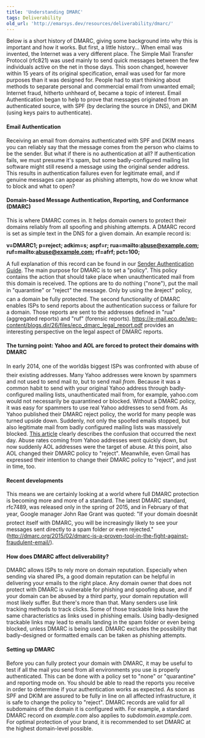 ```yaml
---
title: 'Understanding DMARC'
tags: Deliverability
old_url: 'http://emarsys.dev/resources/deliverability/dmarc/'
---
```


Below is a short history of DMARC, giving some background into why this is important and how it works. But first, a little history... When email was invented, the Internet was a very different place. The Simple Mail Transfer Protocol (rfc821) was used mainly to send quick messages between the few individuals active on the net in those days. This soon changed, however within 15 years of its original specification, email was used for far more purposes than it was designed for. People had to start thinking about methods to separate personal and commercial email from unwanted email; Internet fraud, hitherto unhheard of, became a topic of interest. Email Authentication began to help to prove that messages originated from an authenticated source, with SPF (by declaring the source in DNS), and DKIM (using keys pairs to authenticate).

#### Email Authentication

 Receiving an email from domains authenticated with SPF and DKIM means you can reliably say that the message comes from the person who claims to be the sender. But what if there is no authentication at all? If authentication fails, we must presume it's spam, but some badly-configured mailing list software might still resend a message using the original sender address. This results in authentication failures even for legitimate email, and if genuine messages can appear as phishing attempts, how do we know what to block and what to open?

#### Domain-based Message Authentication, Reporting, and Conformance (DMARC)

 This is where DMARC comes in. It helps domain owners to protect their domains reliably from all spoofing and phishing attempts. A DMARC record is set as simple text in the DNS for a given domain. An example record is:

**v=DMARC1; p=reject; adkim=s; aspf=r; rua=mailto:abuse@example.com; ruf=mailto:abuse@example.com; rf=afrf; pct=100;**

 A full explanation of this record can be found in our [Sender Authentication Guide](/Resources/sender-authentication-guide.md). The main purpose for DMARC is to set a "policy". This policy contains the action that should take place when unauthenticated mail from this domain is received. The options are to do nothing ("none"), put the mail in "quarantine" or "reject" the message. Only by using the â&#128;&#156;reject" policy, can a domain be fully protected. The second functionality of DMARC enables ISPs to send reports about the authentication success or failure for a domain. Those reports are sent to the addresses defined in "rua" (aggregated reports) and "ruf" (forensic reports). <https://e-mail.eco.de/wp-content/blogs.dir/26/files/eco_dmarc_legal_report.pdf> provides an interesting perspective on the legal aspect of DMARC reports.

#### The turning point: Yahoo and AOL are forced to protect their domains with DMARC

 In early 2014, one of the worldâ&#128;&#153;s biggest ISPs was confronted with abuse of their existing addresses. Many Yahoo addresses were known by spammers and not used to send mail *to*, but to send mail *from*. Because it was a common habit to send with your original Yahoo address through badly-configured mailing lists, unauthenticated mail from, for example, yahoo.com would not necessarily be quarantined or blocked. Without a DMARC policy, it was easy for spammers to use real Yahoo addresses to send from. As Yahoo published their DMARC reject policy, the world for many people was turned upside down. Suddenly, not only the spoofed emails stopped, but also legitimate mail from badly configured mailing lists was massively blocked. [This article](https://wordtothewise.com/2014/04/brief-dmarc-primer) clearly describes the confusion that occurred the next day. Abuse rates coming from Yahoo addresses went quickly down, but now suddenly AOL addresses were the target of abuse. At this point, also AOL changed their DMARC policy to "reject". Meanwhile, even Gmail has expressed their intention to change their DMARC policy to "reject", and just in time, too.

#### Recent developments

 This means we are certainly looking at a world where full DMARC protection is becoming more and more of a standard. The latest DMARC standard, rfc7489, was released only in the spring of 2015, and in February of that year, Google manager John Rae Grant was quoted: "If your domain doesnâ&#128;&#153;t protect itself with DMARC, you will be increasingly likely to see your messages sent directly to a spam folder or even rejected." (<http://dmarc.org/2015/02/dmarc-is-a-proven-tool-in-the-fight-against-fraudulent-email/>).

#### How does DMARC affect deliverability?

 DMARC allows ISPs to rely more on domain reputation. Especially when sending via shared IPs, a good domain reputation can be helpful in delivering your emails to the right place. Any domain owner that does not protect with DMARC is vulnerable for phishing and spoofing abuse, and if your domain can be abused by a third party, your domain reputation will most likely suffer. But there's more than that. Many senders use link tracking methods to track clicks. Some of those trackable links have the same characteristics as links used in phishing emails. Using badly-designed trackable links may lead to emails landing in the spam folder or even being blocked, unless DMARC is being used. DMARC excludes the possibility that badly-designed or formatted emails can be taken as phishing attempts.

#### Setting up DMARC

 Before you can fully protect your domain with DMARC, it may be useful to test if all the mail you send from all environments you use is properly authenticated. This can be done with a policy set to "none" or "quarantine" and reporting mode on. You should be able to read the reports you receive in order to determine if your authentication works as expected. As soon as SPF and DKIM are assured to be fully in line on all affected infrastructure, it is safe to change the policy to "reject". DMARC records are valid for all subdomains of the domain it is configured with. For example, a standard DMARC record on *example.com* also applies to *subdomain.example.com*. For optimal protection of your brand, it is recommended to set DMARC at the highest domain-level possible.
